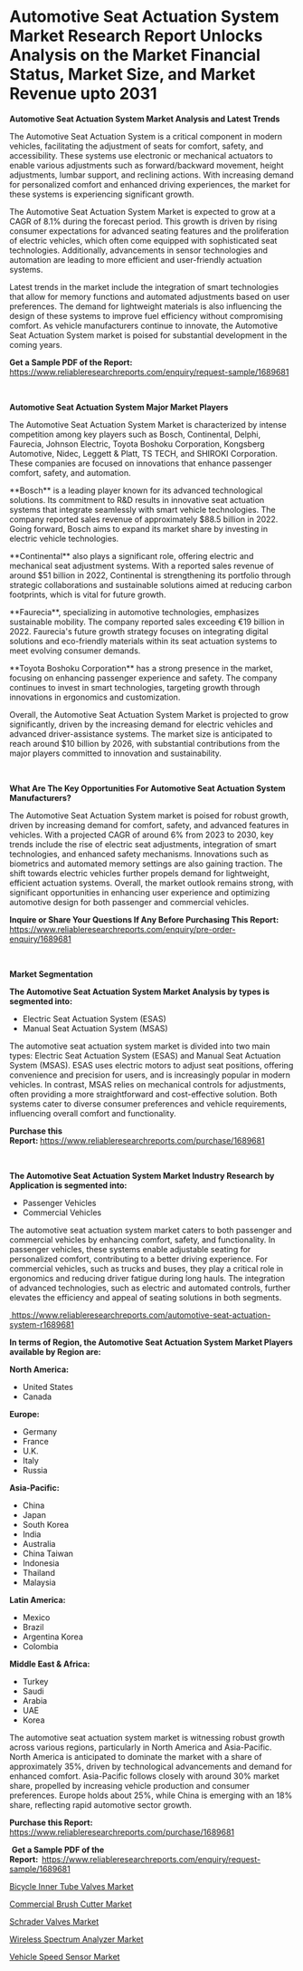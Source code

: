 <p><h1>Automotive Seat Actuation System Market Research Report Unlocks Analysis on the Market Financial Status, Market Size, and Market Revenue upto 2031</h1></p><p><strong>Automotive Seat Actuation System Market Analysis and Latest Trends</strong></p>
<p><p>The Automotive Seat Actuation System is a critical component in modern vehicles, facilitating the adjustment of seats for comfort, safety, and accessibility. These systems use electronic or mechanical actuators to enable various adjustments such as forward/backward movement, height adjustments, lumbar support, and reclining actions. With increasing demand for personalized comfort and enhanced driving experiences, the market for these systems is experiencing significant growth.</p><p>The Automotive Seat Actuation System Market is expected to grow at a CAGR of 8.1% during the forecast period. This growth is driven by rising consumer expectations for advanced seating features and the proliferation of electric vehicles, which often come equipped with sophisticated seat technologies. Additionally, advancements in sensor technologies and automation are leading to more efficient and user-friendly actuation systems.</p><p>Latest trends in the market include the integration of smart technologies that allow for memory functions and automated adjustments based on user preferences. The demand for lightweight materials is also influencing the design of these systems to improve fuel efficiency without compromising comfort. As vehicle manufacturers continue to innovate, the Automotive Seat Actuation System market is poised for substantial development in the coming years.</p></p>
<p><strong>Get a Sample PDF of the Report:&nbsp;</strong> <a href="https://www.reliableresearchreports.com/enquiry/request-sample/1689681?utm_campaign=28&utm_medium=2&utm_source=Github&utm_content=ia&utm_term=17102024&utm_id=automotive-seat-actuation-system">https://www.reliableresearchreports.com/enquiry/request-sample/1689681</a></p>
<p>&nbsp;</p>
<p><strong>Automotive Seat Actuation System Major Market Players</strong></p>
<p><p>The Automotive Seat Actuation System Market is characterized by intense competition among key players such as Bosch, Continental, Delphi, Faurecia, Johnson Electric, Toyota Boshoku Corporation, Kongsberg Automotive, Nidec, Leggett & Platt, TS TECH, and SHIROKI Corporation. These companies are focused on innovations that enhance passenger comfort, safety, and automation.</p><p>**Bosch** is a leading player known for its advanced technological solutions. Its commitment to R&D results in innovative seat actuation systems that integrate seamlessly with smart vehicle technologies. The company reported sales revenue of approximately $88.5 billion in 2022. Going forward, Bosch aims to expand its market share by investing in electric vehicle technologies.</p><p>**Continental** also plays a significant role, offering electric and mechanical seat adjustment systems. With a reported sales revenue of around $51 billion in 2022, Continental is strengthening its portfolio through strategic collaborations and sustainable solutions aimed at reducing carbon footprints, which is vital for future growth.</p><p>**Faurecia**, specializing in automotive technologies, emphasizes sustainable mobility. The company reported sales exceeding €19 billion in 2022. Faurecia's future growth strategy focuses on integrating digital solutions and eco-friendly materials within its seat actuation systems to meet evolving consumer demands.</p><p>**Toyota Boshoku Corporation** has a strong presence in the market, focusing on enhancing passenger experience and safety. The company continues to invest in smart technologies, targeting growth through innovations in ergonomics and customization.</p><p>Overall, the Automotive Seat Actuation System Market is projected to grow significantly, driven by the increasing demand for electric vehicles and advanced driver-assistance systems. The market size is anticipated to reach around $10 billion by 2026, with substantial contributions from the major players committed to innovation and sustainability.</p></p>
<p>&nbsp;</p>
<p><strong>What Are The Key Opportunities For Automotive Seat Actuation System Manufacturers?</strong></p>
<p><p>The Automotive Seat Actuation System market is poised for robust growth, driven by increasing demand for comfort, safety, and advanced features in vehicles. With a projected CAGR of around 6% from 2023 to 2030, key trends include the rise of electric seat adjustments, integration of smart technologies, and enhanced safety mechanisms. Innovations such as biometrics and automated memory settings are also gaining traction. The shift towards electric vehicles further propels demand for lightweight, efficient actuation systems. Overall, the market outlook remains strong, with significant opportunities in enhancing user experience and optimizing automotive design for both passenger and commercial vehicles.</p></p>
<p><strong>Inquire or Share Your Questions If Any Before Purchasing This Report:</strong> <a href="https://www.reliableresearchreports.com/enquiry/pre-order-enquiry/1689681?utm_campaign=28&utm_medium=2&utm_source=Github&utm_content=ia&utm_term=17102024&utm_id=automotive-seat-actuation-system">https://www.reliableresearchreports.com/enquiry/pre-order-enquiry/1689681</a></p>
<p>&nbsp;</p>
<p><strong>Market Segmentation</strong></p>
<p><strong>The Automotive Seat Actuation System Market Analysis by types is segmented into:</strong></p>
<p><ul><li>Electric Seat Actuation System (ESAS)</li><li>Manual Seat Actuation System (MSAS)</li></ul></p>
<p><p>The automotive seat actuation system market is divided into two main types: Electric Seat Actuation System (ESAS) and Manual Seat Actuation System (MSAS). ESAS uses electric motors to adjust seat positions, offering convenience and precision for users, and is increasingly popular in modern vehicles. In contrast, MSAS relies on mechanical controls for adjustments, often providing a more straightforward and cost-effective solution. Both systems cater to diverse consumer preferences and vehicle requirements, influencing overall comfort and functionality.</p></p>
<p><strong>Purchase this Report:&nbsp;</strong><a href="https://www.reliableresearchreports.com/purchase/1689681?utm_campaign=28&utm_medium=2&utm_source=Github&utm_content=ia&utm_term=17102024&utm_id=automotive-seat-actuation-system">https://www.reliableresearchreports.com/purchase/1689681</a></p>
<p>&nbsp;</p>
<p><strong>The Automotive Seat Actuation System Market Industry Research by Application is segmented into:</strong></p>
<p><ul><li>Passenger Vehicles</li><li>Commercial Vehicles</li></ul></p>
<p><p>The automotive seat actuation system market caters to both passenger and commercial vehicles by enhancing comfort, safety, and functionality. In passenger vehicles, these systems enable adjustable seating for personalized comfort, contributing to a better driving experience. For commercial vehicles, such as trucks and buses, they play a critical role in ergonomics and reducing driver fatigue during long hauls. The integration of advanced technologies, such as electric and automated controls, further elevates the efficiency and appeal of seating solutions in both segments.</p></p>
<p><a href="https://www.reliableresearchreports.com/automotive-seat-actuation-system-r1689681?utm_campaign=28&utm_medium=2&utm_source=Github&utm_content=ia&utm_term=17102024&utm_id=automotive-seat-actuation-system">&nbsp;https://www.reliableresearchreports.com/automotive-seat-actuation-system-r1689681</a></p>
<p><strong>In terms of Region, the Automotive Seat Actuation System Market Players available by Region are:</strong></p>
<p>
    <p> <strong> North America: </strong>
        <ul>
            <li>United States</li>
            <li>Canada</li>
        </ul>
        </p> 
    <p> <strong> Europe: </strong>
        <ul>
            <li>Germany</li>
            <li>France</li>
            <li>U.K.</li>
            <li>Italy</li>
            <li>Russia</li>
        </ul>
        </p> 
    <p> <strong> Asia-Pacific: </strong>
        <ul>
            <li>China</li>
            <li>Japan</li>
            <li>South Korea</li>
            <li>India</li>
            <li>Australia</li>
            <li>China Taiwan</li>
            <li>Indonesia</li>
            <li>Thailand</li>
            <li>Malaysia</li>
        </ul>
        </p> 
    <p> <strong> Latin America: </strong>
        <ul>
            <li>Mexico</li>
            <li>Brazil</li>
            <li>Argentina Korea</li>
            <li>Colombia</li>
        </ul>
        </p> 
    <p> <strong> Middle East & Africa: </strong>
        <ul>
            <li>Turkey</li>
            <li>Saudi</li>
            <li>Arabia</li>
            <li>UAE</li>
            <li>Korea</li>
        </ul>
    </p>
    </p>
<p><p>The automotive seat actuation system market is witnessing robust growth across various regions, particularly in North America and Asia-Pacific. North America is anticipated to dominate the market with a share of approximately 35%, driven by technological advancements and demand for enhanced comfort. Asia-Pacific follows closely with around 30% market share, propelled by increasing vehicle production and consumer preferences. Europe holds about 25%, while China is emerging with an 18% share, reflecting rapid automotive sector growth.</p></p>
<p><strong>Purchase this Report: </strong><a href="https://www.reliableresearchreports.com/purchase/1689681?utm_campaign=28&utm_medium=2&utm_source=Github&utm_content=ia&utm_term=17102024&utm_id=automotive-seat-actuation-system">https://www.reliableresearchreports.com/purchase/1689681</a></p>
<p>&nbsp;<strong>Get a Sample PDF of the Report:&nbsp;&nbsp;</strong><a href="https://www.reliableresearchreports.com/enquiry/request-sample/1689681?utm_campaign=28&utm_medium=2&utm_source=Github&utm_content=ia&utm_term=17102024&utm_id=automotive-seat-actuation-system">https://www.reliableresearchreports.com/enquiry/request-sample/1689681</a></p>
<p><strong></strong></p>
<p><p><a href="https://www.linkedin.com/pulse/influencing-factors-bicycle-inner-tube-valves-market-insights-dejwc?utm_campaign=28&utm_medium=2&utm_source=Github&utm_content=ia&utm_term=17102024&utm_id=automotive-seat-actuation-system">Bicycle Inner Tube Valves Market</a></p><p><a href="https://issuu.com/reportprime-2/docs/commercial-brush-cutter-market-size_f782a662eff6dc?utm_campaign=28&utm_medium=2&utm_source=Github&utm_content=ia&utm_term=17102024&utm_id=automotive-seat-actuation-system">Commercial Brush Cutter Market</a></p><p><a href="https://www.linkedin.com/pulse/schrader-valves-market-segmentation-in-depth-analysis-two-wheelerspassenger-dahbc?utm_campaign=28&utm_medium=2&utm_source=Github&utm_content=ia&utm_term=17102024&utm_id=automotive-seat-actuation-system">Schrader Valves Market</a></p><p><a href="https://issuu.com/reportprime-2/docs/wireless-spectrum-analyzer-market-s_0d1a48f167fae4?utm_campaign=28&utm_medium=2&utm_source=Github&utm_content=ia&utm_term=17102024&utm_id=automotive-seat-actuation-system">Wireless Spectrum Analyzer Market</a></p><p><a href="https://github.com/LoretaDushku585/Market-Research-Report-List-1/blob/main/vehicle-speed-sensor-market.md?utm_campaign=28&utm_medium=2&utm_source=Github&utm_content=ia&utm_term=17102024&utm_id=automotive-seat-actuation-system">Vehicle Speed Sensor Market</a></p></p>